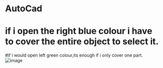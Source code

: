 # AutoCad
# if i open the right blue colour i have to cover the entire object to select it.
#if i would open left green colour,its enough if i only cover one part.
![image](https://github.com/user-attachments/assets/24039e51-9c36-47d9-b17a-3c4fb66a00cc)
